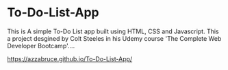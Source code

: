 # To-Do-List-App

This is A simple To-Do List app built using HTML, CSS and Javascript. This a project desgined by Colt Steeles in his Udemy course 'The Complete Web Developer Bootcamp'....

https://azzabruce.github.io/To-Do-List-App/

